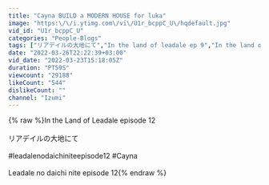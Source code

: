 ```yaml
---
title: "Cayna BUILD a MODERN HOUSE for luka"
image: "https:\/\/i.ytimg.com\/vi\/U1r_bcppC_U\/hqdefault.jpg"
vid_id: "U1r_bcppC_U"
categories: "People-Blogs"
tags: ["リアデイルの大地にて","In the land of leadale ep 9","In the land of leadale ep 10"]
date: "2022-03-26T22:22:39+03:00"
vid_date: "2022-03-23T15:18:05Z"
duration: "PT59S"
viewcount: "29188"
likeCount: "544"
dislikeCount: ""
channel: "Izumi"
---
```

{% raw %}In the Land of Leadale episode 12<br /><br />リアデイルの大地にて<br /><br />#leadalenodaichiniteepisode12  #Cayna<br /><br />Leadale no daichi nite episode 12{% endraw %}
